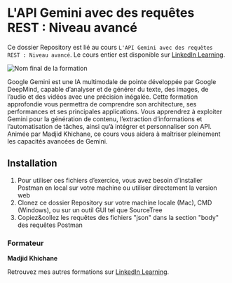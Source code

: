 # L'API Gemini avec des requêtes REST : Niveau avancé

Ce dossier Repository est lié au cours `L'API Gemini avec des requêtes REST : Niveau avancé`. Le cours entier est disponible sur [LinkedIn Learning][lil-course-url].

![Nom final de la formation][lil-thumbnail-url] 

Google Gemini est une IA multimodale de pointe développée par Google DeepMind, capable d’analyser et de générer du texte, des images, de l’audio et des vidéos avec une précision inégalée. Cette formation approfondie vous permettra de comprendre son architecture, ses performances et ses principales applications. Vous apprendrez à exploiter Gemini pour la génération de contenu, l’extraction d’informations et l’automatisation de tâches, ainsi qu’à intégrer et personnaliser son API. Animée par Madjid Khichane, ce cours vous aidera à maîtriser pleinement les capacités avancées de Gemini.

 
## Installation

1. Pour utiliser ces fichiers d’exercice, vous avez besoin d'installer Postman en local sur votre machine ou utiliser directement la version web
2. Clonez ce dossier Repository sur votre machine locale (Mac), CMD (Windows), ou sur un outil GUI tel que SourceTree 
3. Copiez&collez les requêtes des fichiers "json" dans la section "body" des requêtes Postman


### Formateur

**Madjid Khichane** 

Retrouvez mes autres formations sur [LinkedIn Learning][lil-URL-trainer].

[0]: # (Replace these placeholder URLs with actual course URLs)
[lil-course-url]: https://www.linkedin.com
[lil-thumbnail-url]: https://media.licdn.com/dms/image/v2/D4E0DAQEGXwu8rLGZfQ/learning-public-crop_675_1200/B4EZY.Wsh7HcAY-/0/1744802859914?e=2147483647&v=beta&t=i24kSJA4GHXTCKSz2r5NYpsaTZcT-EWSlPlbkJtPVys
[lil-URL-trainer]: https://www.linkedin.com/learning/instructors/madjid-khichane

[1]: # (End of FR-Instruction ###############################################################################################)
